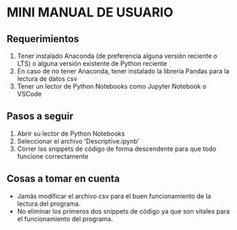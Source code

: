 # MINI MANUAL DE USUARIO

## Requerimientos

1. Tener instalado Anaconda (de preferencia alguna versión reciente o LTS) o alguna versión existente de Python reciente
2. En caso de no tener Anaconda, tener instalado la librería Pandas para la lectura de datos csv
3. Tener un lector de Python Notebooks como Jupyter Notebook o VSCode

## Pasos a seguir

1. Abrir su lector de Python Notebooks
2. Seleccionar el archivo 'Descriptive.ipynb'
3. Correr los snippets de código de forma descendente para que todo funcione correctamente

## Cosas a tomar en cuenta

* Jamás modificar el archivo csv para el buen funcionamiento de la lectura del programa.
* No eliminar los primeros dos snippets de código ya que son vitales para el funcionamiento del programa.
